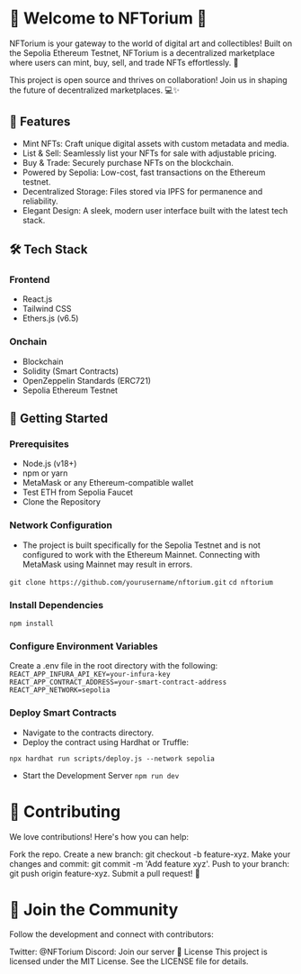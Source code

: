 # 🌟 Welcome to NFTorium 🌟
NFTorium is your gateway to the world of digital art and collectibles! Built on the Sepolia Ethereum Testnet, NFTorium is a decentralized marketplace where users can mint, buy, sell, and trade NFTs effortlessly. 🚀

This project is open source and thrives on collaboration! Join us in shaping the future of decentralized marketplaces. 💻✨

## 🎨 Features
- Mint NFTs: Craft unique digital assets with custom metadata and media.
- List & Sell: Seamlessly list your NFTs for sale with adjustable pricing.
- Buy & Trade: Securely purchase NFTs on the blockchain.
- Powered by Sepolia: Low-cost, fast transactions on the Ethereum testnet.
- Decentralized Storage: Files stored via IPFS for permanence and reliability.
- Elegant Design: A sleek, modern user interface built with the latest tech stack.
## 🛠️ Tech Stack
### Frontend
- React.js
- Tailwind CSS
- Ethers.js (v6.5)
  
### Onchain
- Blockchain
- Solidity (Smart Contracts)
- OpenZeppelin Standards (ERC721)
- Sepolia Ethereum Testnet
  
## 🚀 Getting Started
### Prerequisites
- Node.js (v18+)
- npm or yarn
- MetaMask or any Ethereum-compatible wallet
- Test ETH from Sepolia Faucet
- Clone the Repository

### Network Configuration
- The project is built specifically for the Sepolia Testnet and is not configured to work with the Ethereum Mainnet. Connecting with MetaMask using Mainnet may result in errors.
  
```git clone https://github.com/yourusername/nftorium.git``` 
```cd nftorium```

### Install Dependencies
```npm install```

### Configure Environment Variables
Create a .env file in the root directory with the following:
```REACT_APP_INFURA_API_KEY=your-infura-key```
```REACT_APP_CONTRACT_ADDRESS=your-smart-contract-address```  
```REACT_APP_NETWORK=sepolia```

### Deploy Smart Contracts
- Navigate to the contracts directory.
- Deploy the contract using Hardhat or Truffle:

```npx hardhat run scripts/deploy.js --network sepolia```
- Start the Development Server
```npm run dev```

# 🤝 Contributing
We love contributions! Here's how you can help:

Fork the repo.
Create a new branch: git checkout -b feature-xyz.
Make your changes and commit: git commit -m 'Add feature xyz'.
Push to your branch: git push origin feature-xyz.
Submit a pull request! 🎉

# 🌟 Join the Community
Follow the development and connect with contributors:

Twitter: @NFTorium
Discord: Join our server
📜 License
This project is licensed under the MIT License. See the LICENSE file for details.
